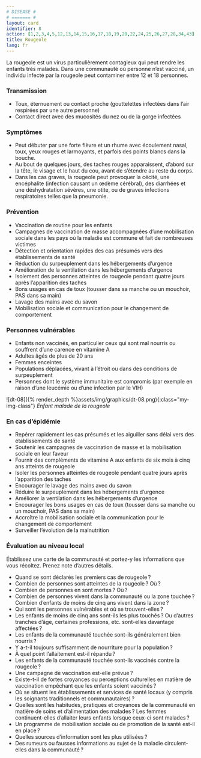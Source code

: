```yaml
---
# DISEASE #
# ======= #
layout: card
identifier: 8
action: [1,2,3,4,5,12,13,14,15,16,17,18,19,20,22,24,25,26,27,28,34,43]
title: Rougeole
lang: fr
---
```


La rougeole est un virus particulièrement contagieux qui peut rendre les enfants très malades. Dans une communauté où personne n’est vacciné, un individu infecté par la rougeole peut contaminer entre 12 et 18 personnes.

### Transmission

- Toux, éternuement ou contact proche (gouttelettes infectées dans l’air respirées par une autre personne)
- Contact direct avec des mucosités du nez ou de la gorge infectées

### Symptômes

- Peut débuter par une forte fièvre et un rhume avec écoulement nasal, toux, yeux rouges et larmoyants, et parfois des points blancs dans la bouche.
- Au bout de quelques jours, des taches rouges apparaissent, d’abord sur la tête, le visage et le haut du cou, avant de s’étendre au reste du corps.
- Dans les cas graves, la rougeole peut provoquer la cécité, une encéphalite (infection causant un œdème cérébral), des diarrhées et une déshydratation sévères, une otite, ou de graves infections respiratoires telles que la pneumonie.

### Prévention

- Vaccination de routine pour les enfants
-	Campagnes de vaccination de masse accompagnées d’une mobilisation sociale dans les pays où la maladie est commune et fait de nombreuses victimes
- Détection et orientation rapides des cas présumés vers des établissements de santé
-	Réduction du surpeuplement dans les hébergements d’urgence
- Amélioration de la ventilation dans les hébergements d’urgence
- Isolement des personnes atteintes de rougeole pendant quatre jours après l’apparition des taches
- Bons usages en cas de toux (tousser dans sa manche ou un mouchoir, PAS dans sa main)
-	Lavage des mains avec du savon
- Mobilisation sociale et communication pour le changement de comportement

### Personnes vulnérables

- Enfants non vaccinés, en particulier ceux qui sont mal nourris ou souffrent d’une carence en vitamine A
- Adultes âgés de plus de 20 ans
- Femmes enceintes
- Populations déplacées, vivant à l’étroit ou dans des conditions de surpeuplement
- Personnes dont le système immunitaire est compromis (par exemple en raison d’une leucémie ou d’une infection par le VIH)

![dt-08]({% render_depth %}assets/img/graphics/dt-08.png){:class="my-img-class"}
*Enfant malade de la rougeole*

### En cas d’épidémie

-	Repérer rapidement les cas présumés et les aiguiller sans délai vers des établissements de santé
-	Soutenir les campagnes de vaccination de masse et la mobilisation sociale en leur faveur
- Fournir des compléments de vitamine A aux enfants de six mois à cinq ans atteints de rougeole
-	Isoler les personnes atteintes de rougeole pendant quatre jours après l’apparition des taches
- Encourager le lavage des mains avec du savon
-	Réduire le surpeuplement dans les hébergements d’urgence
-	Améliorer la ventilation dans les hébergements d’urgence
-	Encourager les bons usages en cas de toux (tousser dans sa manche ou un mouchoir, PAS dans sa main)
- Accroître la mobilisation sociale et la communication pour le changement de comportement
-	Surveiller l’évolution de la malnutrition

### Évaluation au niveau local

Établissez une carte de la communauté et portez-y les informations que vous récoltez. Prenez note d’autres détails.

- Quand se sont déclarés les premiers cas de rougeole ?
- Combien de personnes sont atteintes de la rougeole ? Où ?
-	Combien de personnes en sont mortes ? Où ?
- Combien de personnes vivent dans la communauté ou la zone touchée ? Combien d’enfants de moins de cinq ans vivent dans la zone ?
-	Qui sont les personnes vulnérables et où se trouvent-elles ?
- Les enfants de moins de cinq ans sont-ils les plus touchés ? Ou d’autres tranches d’âge, certaines professions, etc. sont-elles davantage affectées ?
-	Les enfants de la communauté touchée sont-ils généralement bien nourris ?
- Y a-t-il toujours suffisamment de nourriture pour la population ?
- À quel point l’allaitement est-il répandu ?
- Les enfants de la communauté touchée sont-ils vaccinés contre la rougeole ?
-	Une campagne de vaccination est-elle prévue ?
- Existe-t-il de fortes croyances ou perceptions culturelles en matière de vaccination empêchant que les enfants soient vaccinés ?
-	Où se situent les établissements et services de santé locaux (y compris les soignants traditionnels et communautaires) ?
- Quelles sont les habitudes, pratiques et croyances de la communauté en matière de soins et d’alimentation des malades ? Les femmes continuent-elles d’allaiter leurs enfants lorsque ceux-ci sont malades ?
- Un programme de mobilisation sociale ou de promotion de la santé est-il en place ?
-	Quelles sources d’information sont les plus utilisées ?
- Des rumeurs ou fausses informations au sujet de la maladie circulent-elles dans la communauté ?
